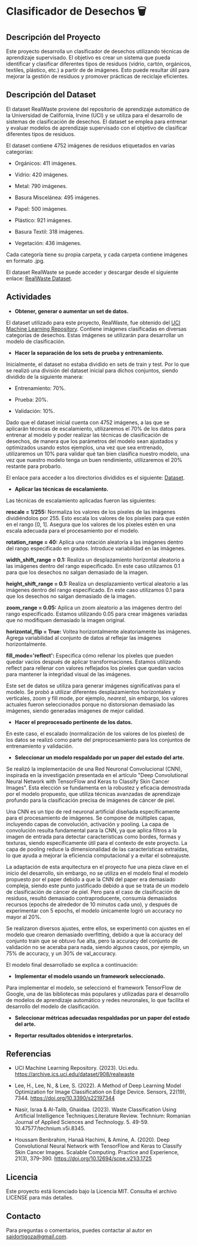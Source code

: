 # Clasificador de Desechos 🗑️

## Descripción del Proyecto

Este proyecto desarrolla un clasificador de desechos utilizando técnicas de aprendizaje supervisado. El objetivo es crear un sistema que pueda identificar y clasificar diferentes tipos de residuos (vidrio, cartón, orgánicos, textiles, plástico, etc.) a partir de de imágenes. Esto puede resultar útil para mejorar la gestión de residuos y promover prácticas de reciclaje eficientes.

## Descripción del Dataset

El dataset RealWaste proviene del repositorio de aprendizaje automático de la Universidad de California, Irvine (UCI) y se utiliza para el desarrollo de sistemas de clasificación de desechos. El dataset se emplea para entrenar y evaluar modelos de aprendizaje supervisado con el objetivo de clasificar diferentes tipos de residuos.

El dataset contiene 4752 imágenes de residuos etiquetados en varias categorías:

- Orgánicos: 411 imágenes.

- Vidrio: 420 imágenes.

- Metal: 790 imágenes.

- Basura Miscelánea: 495 imágenes.

- Papel: 500 imágenes.

- Plástico: 921 imágenes.

- Basura Textil: 318 imágenes.

- Vegetación: 436 imágenes.

Cada categoría tiene su propia carpeta, y cada carpeta contiene imágenes en formato .jpg.

El dataset RealWaste se puede acceder y descargar desde el siguiente enlace: [RealWaste Dataset](https://archive.ics.uci.edu/dataset/908/realwaste).

## Actividades

- **Obtener, generar o aumentar un set de datos.**

El dataset utilizado para este proyecto, RealWaste, fue obtenido del [UCI Machine Learning Repository](https://archive.ics.uci.edu/dataset/908/realwaste). Contiene imágenes clasificadas en diversas categorías de desechos. Estas imágenes se utilizarán para desarrollar un modelo de clasificación.

- **Hacer la separación de los sets de prueba y entrenamiento.**

Inicialmente, el dataset no estaba dividido en sets de train y test. Por lo que se realizó una división del dataset inicial para dichos conjuntos, siendo dividido de la siguiente manera:

- Entrenamiento: 70%.

- Prueba: 20%.

- Validación: 10%.

Dado que el dataset inicial cuenta con 4752 imágenes, a las que se aplicarán técnicas de escalamiento, utilizaremos el 70% de los datos para entrenar al modelo y poder realizar las técnicas de clasificación de desechos, de manera que los parámetros del modelo sean ajustados y optimizados usando estos ejemplos, una vez que sea entrenado, utilizaremos un 10% para validar qué tan bien clasifica nuestro modelo, una vez que nuestro modelo tenga un buen rendimiento, utilizaremos el 20% restante para probarlo.

El enlace para acceder a los directorios divididos es el siguiente: [Dataset](https://drive.google.com/drive/folders/15qHsKJlguvv3mBKYhYBcgTRdKG2kicfi?usp=sharing).

- **Aplicar las técnicas de escalamiento.**

Las técnicas de escalamiento aplicadas fueron las siguientes:

**rescale = 1/255:** Normaliza los valores de los píxeles de las imágenes dividiéndolos por 255. Esto escala los valores de los píxeles para que estén en el rango [0, 1]. Asegura que los valores de los píxeles estén en una escala adecuada para el procesamiento por el modelo.

**rotation_range = 40:** Aplica una rotación aleatoria a las imágenes dentro del rango especificado en grados. Introduce variabilidad en las imágenes.

**width_shift_range = 0.1:** Realiza un desplazamiento horizontal aleatorio a las imágenes dentro del rango especificado. En este caso utilizamos 0.1 para que los desechos no salgan demasiado de la imagen.

**height_shift_range = 0.1:** Realiza un desplazamiento vertical aleatorio a las imágenes dentro del rango especificado. En este caso utilizamos 0.1 para que los desechos no salgan demasiado de la imagen.

**zoom_range = 0.05:** Aplica un zoom aleatorio a las imágenes dentro del rango especificado. Estamos utilizando 0.05 para crear imágenes variadas que no modifiquen demasiado la imagen original.

**horizontal_flip = True:** Voltea horizontalmente aleatoriamente las imágenes. Agrega variabilidad al conjunto de datos al reflejar las imágenes horizontalmente.

**fill_mode='reflect':** Especifica cómo rellenar los píxeles que pueden quedar vacíos después de aplicar transformaciones. Estamos utilizando reflect para rellenar con valores reflejados los píxeles que quedan vacíos para mantener la integridad visual de las imágenes.

Este set de datos se utiliza para generar imágenes significativas para el modelo. Se probó a utilizar diferentes desplazamientos horizontales y verticales, zoom y fill mode, por ejemplo, *nearest*, sin embargo, los valores actuales fueron seleccionados porque no distorsionan demasiado las imágenes, siendo generadas imágenes de mejor calidad.

- **Hacer el preprocesado pertinente de los datos.**

En este caso, el escalado (normalización de los valores de los pixeles) de los datos se realizó como parte del preprocesamiento para los conjuntos de entrenamiento y validación.

- **Seleccionar un modelo respaldado por un paper del estado del arte.**

Se realizó la implementación de una Red Neuronal Convolucional (CNN), inspirada en la investigación presentada en el artículo "Deep Convolutional Neural Network with TensorFlow and Keras to Classify Skin Cancer Images". Esta elección se fundamenta en la robustez y eficacia demostrada por el modelo propuesto, que utiliza técnicas avanzadas de aprendizaje profundo para la clasificación precisa de imágenes de cáncer de piel.

Una CNN es un tipo de red neuronal artificial diseñada específicamente para el procesamiento de imágenes. Se compone de múltiples capas, incluyendo capas de convolución, activación y pooling. La capa de convolución resulta fundamental para la CNN, ya que aplica filtros a la imagen de entrada para detectar características como bordes, formas y texturas, siendo específicamente útil para el contexto de este proyecto. La capa de pooling reduce la dimensionalidad de las características extraídas, lo que ayuda a mejorar la eficiencia computacional y a evitar el sobreajuste.

La adaptación de esta arquitectura en el proyecto fue una pieza clave en el inicio del desarrollo, sin embargo, no se utiliza en el modelo final el modelo propuesto por el paper debido a que la CNN del paper era demasiado compleja, siendo este punto justificado debido a que se trata de un modelo de clasificación de cáncer de piel. Pero para el caso de clasificación de residuos, resultó demasiado contraproducente, consumía demasiados recursos (epochs de alrededor de 10 minutos cada uno), y después de experimentar con 5 epochs, el modelo únicamente logró un accuracy no mayor al 20%.

Se realizaron diversos ajustes, entre ellos, se experimentó con ajustes en el modelo que crearon demasiado overfitting, debido a que la accuracy del conjunto train que se obtuvo fue alta, pero la accuracy del conjunto de validación no se aceraba para nada, siendo algunos casos, por ejemplo, un 75% de accuracy, y un 30% de val_accuracy.

El modelo final desarrollado se explica a continuación:

- **Implementar el modelo usando un framework seleccionado.**

Para implementar el modelo, se seleccionó el framework TensorFlow de Google, una de las bibliotecas más populares y utilizadas para el desarrollo de modelos de aprendizaje automático y redes neuronales, lo que facilita el desarrollo del modelo de clasificación.

- **Seleccionar métricas adecuadas respaldadas por un paper del estado del arte.**

- **Reportar resultados obtenidos e interpretarlos.**

## Referencias

- UCI Machine Learning Repository. (2023). Uci.edu. https://archive.ics.uci.edu/dataset/908/realwaste

- Lee, H., Lee, N., & Lee, S. (2022). A Method of Deep Learning Model Optimization for Image Classification on Edge Device. Sensors, 22(19), 7344. https://doi.org/10.3390/s22197344

- Nasir, Israa & Al-Talib, Ghaidaa. (2023). Waste Classification Using Artificial Intelligence Techniques:Literature Review. Technium: Romanian Journal of Applied Sciences and Technology. 5. 49-59. 10.47577/technium.v5i.8345.

- Houssam Benbrahim, Hanaâ Hachimi, & Amine, A. (2020). Deep Convolutional Neural Network with TensorFlow and Keras to Classify Skin Cancer Images. Scalable Computing. Practice and Experience, 21(3), 379–390. https://doi.org/10.12694/scpe.v21i3.1725

## Licencia

Este proyecto está licenciado bajo la Licencia MIT. Consulta el archivo LICENSE para más detalles.

## Contacto

Para preguntas o comentarios, puedes contactar al autor en saidortigoza@gmail.com.
